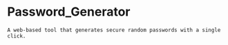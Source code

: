 # Password_Generator
    A web-based tool that generates secure random passwords with a single click.
